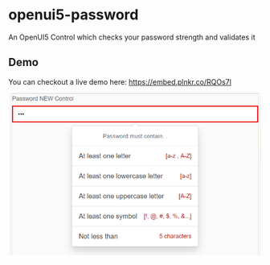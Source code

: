# openui5-password
An OpenUI5 Control which checks your password strength and validates it

## Demo
You can checkout a live demo here: https://embed.plnkr.co/RQOs7l

[<img src="openui5-password.png">](https://github.com/mauriciolauffer/openui5-password/blob/master/openui5-password.png?raw=true)
